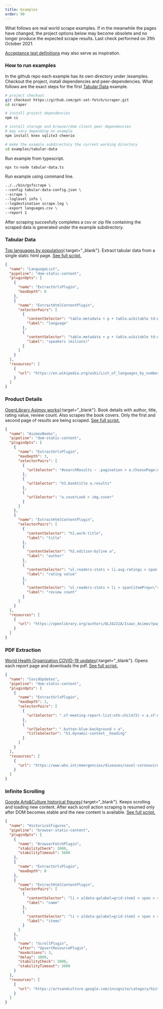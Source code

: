 ```yaml
---
title: Examples
order: 90
---
```

What follows are real world scrape examples. If in the meanwhile the pages have changed, the project options below may become obsolete and no longer produce the expected scrape results. Last check performed on 31th October 2021. 

[Acceptance test definitions](https://github.com/get-set-fetch/test-utils/tree/main/lib/scraping-suite) may also serve as inspiration.

### How to run examples
In the github repo each example has its own directory under /examples. 
Checkout the project, install dependencies and peer-dependencies. 
What follows are the exact steps for the first [Tabular Data](#tabular-data) example.
```bash
# project checkout
git checkout https://github.com/get-set-fetch/scraper.git
cd scraper

# install project dependencies
npm ci

# install storage and browser/dom client peer dependencies
# may vary depending on example
npm install knex sqlite3 cheerio

# make the example subdirectory the current working directory
cd examples/tabular-data
```

Run example from typescript.
```bash
npx ts-node tabular-data.ts
```

Run example using command line.
```bash
../../bin/gsfscrape \
--config tabular-data-config.json \
--scrape \
--loglevel info \
--logdestination scrape.log \
--export languages.csv \
--report 1
```

After scraping succesfully completes a csv or zip file containing the scraped data is generated under the example subdirectory.

### Tabular Data
[Top languages by population](https://en.wikipedia.org/wiki/List_of_languages_by_number_of_native_speakers){:target="_blank"}. Extract tabular data from a single static html page. [See full script.](https://github.com/get-set-fetch/scraper/blob/main/examples/tabular-data/tabular-data.ts)
```json
{
  "name": "LanguageList",
  "pipeline": "dom-static-content",
  "pluginOpts": [
    {
      "name": "ExtractUrlsPlugin",
      "maxDepth": 0
    },
    {
      "name": "ExtractHtmlContentPlugin",
      "selectorPairs": [
        {
          "contentSelector": "table.metadata + p + table.wikitable td:nth-child(2) > a:first-child",
          "label": "language"
        },
        {
          "contentSelector": "table.metadata + p + table.wikitable td:nth-child(3)",
          "label": "speakers (milions)"
        }
      ]
    }
  ],
  "resources": [
    {
      "url": "https://en.wikipedia.org/wiki/List_of_languages_by_number_of_native_speakers"
    }
  ]
}
```

### Product Details
[OpenLibrary Asimov works](https://openlibrary.org/authors/OL34221A/Isaac_Asimov?page=1){:target="_blank"}.
Book details with author, title, rating value, review count. Also scrapes the book covers. Only the first and second page of results are being scraped. [See full script.](https://github.com/get-set-fetch/scraper/blob/main/examples/product-details/product-details.ts)
```json
{
  "name": "AsimovBooks",
  "pipeline": "dom-static-content",
  "pluginOpts": [
    {
      "name": "ExtractUrlsPlugin",
      "maxDepth": 3,
      "selectorPairs": [
        {
          "urlSelector": "#searchResults ~ .pagination > a.ChoosePage:nth-child(2)"
        },
        {
          "urlSelector": "h3.booktitle a.results"
        },
        {
          "urlSelector": "a.coverLook > img.cover"
        }
      ]
    },
    {
      "name": "ExtractHtmlContentPlugin",
      "selectorPairs": [
        {
          "contentSelector": "h1.work-title",
          "label": "title"
        },
        {
          "contentSelector": "h2.edition-byline a",
          "label": "author"
        },
        {
          "contentSelector": "ul.readers-stats > li.avg-ratings > span[itemProp=\"ratingValue\"]",
          "label": "rating value"
        },
        {
          "contentSelector": "ul.readers-stats > li > span[itemProp=\"reviewCount\"]",
          "label": "review count"
        }
      ]
    }
  ],
  "resources": [
    {
      "url": "https://openlibrary.org/authors/OL34221A/Isaac_Asimov?page=1"
    }
  ]
}
```

### PDF Extraction
[World Health Organization COVID-19 updates](https://www.who.int/emergencies/diseases/novel-coronavirus-2019/situation-reports){:target="_blank"}.
Opens each report page and downloads the pdf. [See full script.](https://github.com/get-set-fetch/scraper/blob/main/examples/pdf-extraction/pdf-extraction.ts)
```json
{
  "name": "CovidUpdates",
  "pipeline": "dom-static-content",
  "pluginOpts": [
    {
      "name": "ExtractUrlsPlugin",
      "maxDepth": 2,
      "selectorPairs": [
        {
          "urlSelector": ".sf-meeting-report-list:nth-child(5) > a.sf-meeting-report-list__item"
        },
        {
          "urlSelector": ".button-blue-background > a",
          "titleSelector": "h1.dynamic-content__heading"
        }
      ]
    }
  ],
  "resources": [
    {
      "url": "https://www.who.int/emergencies/diseases/novel-coronavirus-2019/situation-reports"
    }
  ]
}
```

### Infinite Scrolling
[Google Arts&Culture historical figures](https://artsandculture.google.com/incognito/category/historical-figure){:target="_blank"}.
Keeps scrolling and loading new content. After each scroll action scraping is resumed only after DOM becomes stable and the new content is available. [See full script.](https://github.com/get-set-fetch/scraper/blob/main/examples/infinite-scrolling/infinite-scrolling.ts)
```json
{
  "name": "HistoricalFigures",
  "pipeline": "browser-static-content",
  "pluginOpts": [
    {
      "name": "BrowserFetchPlugin",
      "stabilityCheck": 2000,
      "stabilityTimeout": 5000
    },
    {
      "name": "ExtractUrlsPlugin",
      "maxDepth": 0
    },
    {
      "name": "ExtractHtmlContentPlugin",
      "selectorPairs": [
        {
          "contentSelector": "li > a[data-galabel=grid-item] > span > span span:first-child",
          "label": "name"
        },
        {
          "contentSelector": "li > a[data-galabel=grid-item] > span > span span:last-child",
          "label": "items"
        }
      ]
    },
    {
      "name": "ScrollPlugin",
      "after": "UpsertResourcePlugin",
      "maxActions": 3,
      "delay": 1000,
      "stabilityCheck": 2000,
      "stabilityTimeout": 3000
    }
  ],
  "resources": [
    {
      "url": "https://artsandculture.google.com/incognito/category/historical-figure"
    }
  ]
}
```